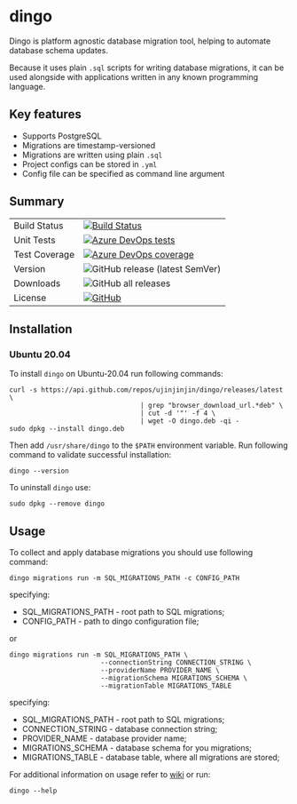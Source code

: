 # dingo

Dingo is platform agnostic database migration tool, helping to automate database schema updates.

Because it uses plain `.sql` scripts for writing database migrations, it can be used alongside with applications written in any known programming language.

## Key features

- Supports PostgreSQL
- Migrations are timestamp-versioned
- Migrations are written using plain `.sql`
- Project configs can be stored in `.yml`
- Config file can be specified as command line argument

## Summary

|   |   |
|---|---|
| Build Status | [![Build Status](https://dev.azure.com/ujinjinjin/Dingo/_apis/build/status/Ujinjinjin.dingo?branchName=master)](https://dev.azure.com/ujinjinjin/Dingo/_build/latest?definitionId=12&branchName=master) |
| Unit Tests | [![Azure DevOps tests](https://img.shields.io/azure-devops/tests/ujinjinjin/Dingo/12?label=Unit%20tests)](https://dev.azure.com/ujinjinjin/Dingo/_build/latest?definitionId=12&branchName=master) |
| Test Coverage | [![Azure DevOps coverage](https://img.shields.io/azure-devops/coverage/ujinjinjin/dingo/12?label=Code%20coverage)](https://dev.azure.com/ujinjinjin/Dingo/_build/latest?definitionId=12&branchName=master) |
| Version | ![GitHub release (latest SemVer)](https://img.shields.io/github/v/release/ujinjinjin/dingo) |
| Downloads | ![GitHub all releases](https://img.shields.io/github/downloads/ujinjinjin/dingo/total) |
| License | [![GitHub](https://img.shields.io/github/license/ujinjinjin/dingo)](https://github.com/Ujinjinjin/dingo/blob/master/LICENSE) |

## Installation

### Ubuntu 20.04

To install `dingo` on Ubuntu-20.04 run following commands:

```shell
curl -s https://api.github.com/repos/ujinjinjin/dingo/releases/latest \
                                 | grep "browser_download_url.*deb" \
                                 | cut -d '"' -f 4 \
                                 | wget -O dingo.deb -qi -
sudo dpkg --install dingo.deb
```
Then add `/usr/share/dingo` to the `$PATH` environment variable. Run following command to validate successful installation:

```shell
dingo --version
```

To uninstall `dingo` use:

```shell
sudo dpkg --remove dingo
```

## Usage

To collect and apply database migrations you should use following command:

```shell
dingo migrations run -m SQL_MIGRATIONS_PATH -c CONFIG_PATH
```

specifying:
- SQL_MIGRATIONS_PATH - root path to SQL migrations;
- CONFIG_PATH - path to dingo configuration file;
  
or

```shell
dingo migrations run -m SQL_MIGRATIONS_PATH \
                       --connectionString CONNECTION_STRING \
                       --providerName PROVIDER_NAME \
                       --migrationSchema MIGRATIONS_SCHEMA \
                       --migrationTable MIGRATIONS_TABLE
```

specifying:
- SQL_MIGRATIONS_PATH - root path to SQL migrations;
- CONNECTION_STRING - database connection string;
- PROVIDER_NAME - database provider name;
- MIGRATIONS_SCHEMA - database schema for you migrations;
- MIGRATIONS_TABLE - database table, where all migrations are stored;

For additional information on usage refer to [wiki](https://github.com/Ujinjinjin/dingo/wiki) or run:

```shell
dingo --help
```
